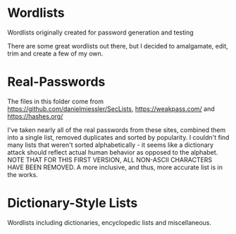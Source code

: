 # Wordlists
Wordlists originally created for password generation and testing

There are some great wordlists out there, but I decided to amalgamate, edit, trim and create a few of my own.


# Real-Passwords
The files in this folder come from https://github.com/danielmiessler/SecLists, https://weakpass.com/ and https://hashes.org/

I've taken nearly all of the real passwords from these sites, combined them into a single list, removed duplicates and sorted by popularity. I couldn't find many lists that weren't sorted alphabetically - it seems like a dictionary attack should reflect actual human behavior as opposed to the alphabet.  NOTE THAT FOR THIS FIRST VERSION, ALL NON-ASCII CHARACTERS HAVE BEEN REMOVED. A more inclusive, and thus, more accurate list is in the works.


# Dictionary-Style Lists

Wordlists including dictionaries, encyclopedic lists and miscellaneous.

